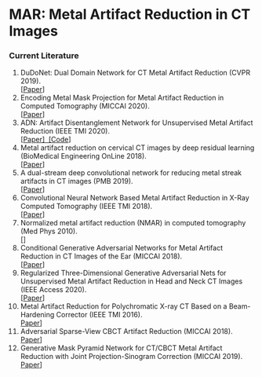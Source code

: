 # MAR: Metal Artifact Reduction in CT Images

### Current Literature
<ol>
  <li>
    DuDoNet: Dual Domain Network for CT Metal Artifact Reduction (CVPR 2019).<br>
    [<a href="https://arxiv.org/abs/1907.00273v1">Paper</a>]
  </li>
  
  <li>
  Encoding Metal Mask Projection for Metal Artifact Reduction in Computed Tomography (MICCAI 2020).<br>
  [<a href="https://arxiv.org/abs/2001.00340">Paper</a>]
  </li>
  
  <li>
  ADN: Artifact Disentanglement Network for Unsupervised Metal Artifact Reduction (IEEE TMI 2020).<br>
  [<a href="https://github.com/liaohaofu/adn">Paper]&nbsp;&nbsp;[<a href="https://arxiv.org/abs/1908.01104">Code</a>]
  </li>
  
  <li>
  Metal artifact reduction on cervical CT images by deep residual learning (BioMedical Engineering OnLine 2018). <br>
  [<a href="https://www.ncbi.nlm.nih.gov/pmc/articles/PMC6260559/">Paper</a>]
  </li>
  
  <li>
  A dual-stream deep convolutional network for reducing metal streak artifacts in CT images (PMB 2019). <br>
  [<a href="https://pubmed.ncbi.nlm.nih.gov/31618724/">Paper</a>]
  </li>
  
  <li>
  Convolutional Neural Network Based Metal Artifact Reduction in X-Ray Computed Tomography (IEEE TMI 2018). <br>
  [<a href="https://ieeexplore.ieee.org/document/8331163">Paper</a>]
  </li>
  
  <li>
  Normalized metal artifact reduction (NMAR) in computed tomography (Med Phys 2010). <br>
  [<a href="https://pubmed.ncbi.nlm.nih.gov/21089784/"></a>]
  </li>
  
  <li>
  Conditional Generative Adversarial Networks for Metal Artifact Reduction in CT Images of the Ear (MICCAI 2018). <br>
  [<a href="https://www.ncbi.nlm.nih.gov/pmc/articles/PMC6347117/">Paper</a>]
  </li>
  
  <li>
  Regularized Three-Dimensional Generative Adversarial Nets for Unsupervised Metal Artifact Reduction in Head and Neck CT Images (IEEE Access 2020). <br>
  [<a href="https://arxiv.org/abs/1911.08105">Paper</a>]
  </li>
  
  <li>
  Metal Artifact Reduction for Polychromatic X-ray CT Based on a Beam-Hardening Corrector (IEEE TMI 2016). <br>
  <a href="https://pubmed.ncbi.nlm.nih.gov/26390451/">Paper</a>]
  </li>
  
  <li>
  Adversarial Sparse-View CBCT Artifact Reduction (MICCAI 2018). <br>
  <a href="https://arxiv.org/abs/1812.03503">Paper</a>]
  </li>
  
  <li>
  Generative Mask Pyramid Network for CT/CBCT Metal Artifact Reduction with Joint Projection-Sinogram Correction (MICCAI 2019). <br>
  <a href="https://arxiv.org/abs/1907.00294">Paper</a>]
  </li>
    
</ol>
